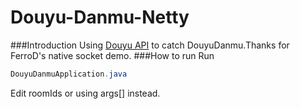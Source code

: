 # Douyu-Danmu-Netty
###Introduction
Using [Douyu API](http://dev-bbs.douyutv.com/forum.php?mod=viewthread&tid=399&extra=page%3D1 "Douyu API") to catch DouyuDanmu.Thanks for FerroD's native socket demo.
###How to run
Run 
```Java
DouyuDanmuApplication.java
```
Edit roomIds or using args[] instead.
